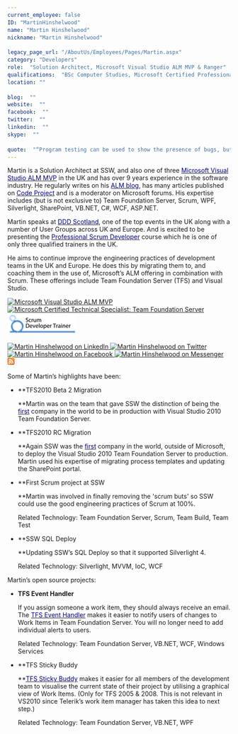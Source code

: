 ```yaml
---
current_employee: false
ID: "MartinHinshelwood"
name: "Martin Hinshelwood"
nickname: "Martin Hinshelwood"

legacy_page_url: "/AboutUs/Employees/Pages/Martin.aspx"
category: "Developers"
role:  "Solution Architect, Microsoft Visual Studio ALM MVP & Ranger"
qualifications:  "BSc Computer Studies, Microsoft Certified Professional, Microsoft Certified Technical Specialist"
location: ""

blog:  ""
website:  ""
facebook:  ""
twitter:  ""
linkedin:  ""
skype:  ""

quote:  "“Program testing can be used to show the presence of bugs, but never to show their absence!”"
---
```


Martin is a Solution Architect at SSW, and also one of three [<font color="#000080">Microsoft Visual Studio ALM MVP</font>](https://mvp.support.microsoft.com/profile/Martin.Hinshelwood) in the UK and has over 9 years experience in the software industry. He regularly writes on his [<font color="#000080">ALM blog</font>](http://blog.hinshelwood.com/), has many articles published on [<font color="#000080">Code Project</font>](http://www.codeproject.com/Members/Martin-Hinshelwood) and is a moderator on Microsoft forums. His expertise includes (but is not exclusive to) Team Foundation Server, Scrum, WPF, Silverlight, SharePoint, VB.NET, C#, WCF, ASP.NET. 

Martin speaks at [<font color="#000080">DDD Scotland</font>](http://www.developerdeveloperdeveloper.com/scotland2010/Schedule.aspx), one of the top events in the UK along with a number of User Groups across UK and Europe. And is excited to be presenting the [<font color="#000080">Professional Scrum Developer</font>](http://www.ssw.com.au/ssw/Events/Scrum-Training-Course.aspx) course which he is one of only three qualified trainers in the UK. 

He aims to continue improve the engineering practices of development teams in the UK and Europe. He does this by migrating them to, and coaching them in the use of, Microsoft’s ALM offering in combination with Scrum. These offerings include Team Foundation Server (TFS) and Visual Studio.

[![Microsoft Visual Studio ALM MVP](http://geekswithblogs.net/images/geekswithblogs_net/hinshelm/5366/o_MVPLogo.png "Microsoft Visual Studio ALM MVP") ](https://mvp.support.microsoft.com/profile/Martin.Hinshelwood)[![Microsoft Certified Technical Specialist: Team Foundation Server](http://geekswithblogs.net/images/geekswithblogs_net/hinshelm/5366/o_MCTS-TFSLogo.png "Microsoft Certified Technical Specialist: Team Foundation Server") ](http://www.microsoft.com/learning/en/us/exam.aspx?ID=70-510)[![Professional Scrum Developer](./Images/Bio/scrumtrainer.png "Professional Scrum Developer")](http://www.scrum.org/scrumdeveloper/) 
   

[![Martin Hinshelwood on LinkedIn](http://geekswithblogs.net/images/geekswithblogs_net/hinshelm/5366/o_linkedin.png) 
 ](http://uk.linkedin.com/in/martinhinshelwood)[![Martin Hinshelwood on Twitter](http://geekswithblogs.net/images/geekswithblogs_net/hinshelm/5366/o_twitter.png) 
 ](http://twitter.com/MrHinsh)[![Martin Hinshelwood on Facebook](http://geekswithblogs.net/images/geekswithblogs_net/hinshelm/5366/o_facebook.jpg) 
 ](http://www.facebook.com/martin.hinshelwood?ref=name)[![Martin Hinshelwood on Messenger](http://messenger.services.live.com/users/57599e234f1ebc1c%40apps.messenger.live.com/presenceimage?mkt=en-GB) 
 ](http://settings.messenger.live.com/Conversation/IMMe.aspx?invitee=57599e234f1ebc1c%40apps.messenger.live.com&mkt=en-GB)[![Martin Hinshelwood on Feedburner](./Images/Bio/feed-icon16x16.png) 
 ](http://feeds.feedburner.com/MartinHinshelwood)

Some of Martin’s highlights have been:

*   **TFS2010 Beta 2 Migration   

    **Martin was on the team that gave SSW the distinction of being the [<font color="#000080">first</font>](http://blog.hinshelwood.com/archive/2009/10/25/deploying-visual-studio-2010-team-foundation-server-beta-2.aspx) company in the world to be in production with Visual Studio 2010 Team Foundation Server. 
*   **TFS2010 RC Migration   

    **Again SSW was the [<font color="#000080">first</font>](http://blog.hinshelwood.com/archive/2010/02/10/upgrading-from-tfs-2010-beta-2-to-tfs-2010-rc.aspx) company in the world, outside of Microsoft, to deploy the Visual Studio 2010 Team Foundation Server to production. Martin used his expertise of migrating process templates and updating the SharePoint portal. 
*   **First Scrum project at SSW   

    **Martin was involved in finally removing the 'scrum buts' so SSW could use the good engineering practices of Scrum at 100%.   

    Related Technology: Team Foundation Server, Scrum, Team Build, Team Test 
*   **SSW SQL Deploy   

    **Updating SSW’s SQL Deploy so that it supported Silverlight 4.  

    Related Technology: Silverlight, MVVM, IoC, WCF 

Martin’s open source projects:

*   **TFS Event Handler**   

    If you assign someone a work item, they should always receive an email. The [<font color="#000080">TFS Event Handler</font>](http://tfseventhandler.codeplex.com/) makes it easier to notify users of changes to Work Items in Team Foundation Server. You will no longer need to add individual alerts to users.   

    Related Technology: Team Foundation Server, VB.NET, WCF, Windows Services 
*   **TFS Sticky Buddy   

    **[<font color="#000080">TFS Sticky Buddy</font>](http://tfsstickybuddy.codeplex.com/) makes it easier for all members of the development team to visualise the current state of their project by utilising a graphical view of Work Items. (Only for TFS 2005 & 2008. This is not relevant in VS2010 since Telerik’s work item manager has taken this idea to next step.)  

    Related Technology: Team Foundation Server, VB.NET, WPF 